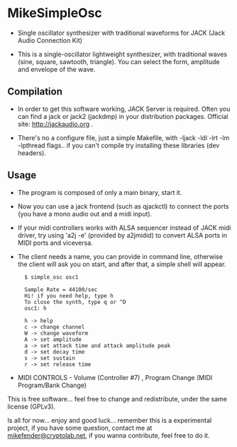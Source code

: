 MikeSimpleOsc
=============

* Single oscillator synthesizer with traditional waveforms for JACK (Jack Audio Connection Kit)

* This is a single-oscillator lightweight synthesizer, with traditional waves (sine, square, sawtooth, triangle). You can select the form, amplitude and envelope of the wave.

Compilation
-----------

* In order to get this software working, JACK Server is required. Often you can find a jack or jack2 (jackdmp) in your distribution packages. Official site: http://jackaudio.org .

* There's no a configure file, just a simple Makefile, with -ljack -ldl -lrt -lm -lpthread flags.. if you can't compile try installing these libraries (dev headers).

Usage
-----

* The program is composed of only a main binary, start it.

* Now you can use a jack frontend (such as qjackctl) to connect the ports (you have a mono audio out and a midi input).

* If your midi controllers works with ALSA sequencer instead of JACK midi driver, try using 'a2j -e' (provided by a2jmidid) to convert ALSA ports in MIDI ports and viceversa.

* The client needs a name, you can provide in command line, otherwise the client will ask you on start, and after that, a simple shell will appear.

        $ simple_osc osc1

        Sample Rate = 44100/sec
        Hi! if you need help, type h
        To close the synth, type q or ^D
        osc1: h

        h -> help
        c -> change channel 
        W -> change waveform
        A -> set amplitude
        a -> set attack time and attack amplitude peak
        d -> set decay time
        s -> set sustain
        r -> set release time 

* MIDI CONTROLS - Volume (Controller #7) , Program Change (MIDI Program/Bank Change)

This is free software... feel free to change and redistribute, under the same license (GPLv3). 

Is all for now... enjoy and good luck... remember this is a experimental project, if you have some question, contact me at mikefender@cryptolab.net, if you wanna contribute, feel free to do it.
